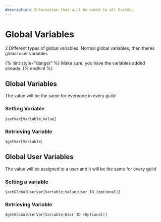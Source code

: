 ```yaml
---
description: Information that will be saved to all Guilds.
---
```


# Global Variables

2 Different types of global variables. Normal global variables, then theres global user variables

{% hint style="danger" %}
Make sure, you have the variables added already.
{% endhint %}

## Global Variables

The value will be the same for everyone in every guild

### Setting Variable

```
$setVar[Variable;Value]
```

### Retrieving Variable

```
$getVar[Variable]
```

## Global User Variables

The value will be assigned to a user and it will be the same for every guild

### Setting a variable

```
$setGlobalUserVar[Variable;Value;User ID (optional)]
```

### Retrieving Variable

```
$getGlobalUserVar[Variable;User ID (Optional)]
```
